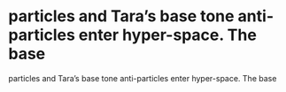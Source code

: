 # particles and Tara’s base tone anti-particles enter hyper-space. The base

particles and Tara’s base tone anti-particles enter hyper-space. The base
